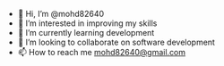 - 👋 Hi, I’m @mohd82640
- 👀 I’m interested in improving my skills
- 🌱 I’m currently learning development
- 💞️ I’m looking to collaborate on software development
- 📫 How to reach me mohd82640@gmail.com

<!---
mohd82640/mohd82640 is a ✨ special ✨ repository because its `README.md` (this file) appears on your GitHub profile.
You can click the Preview link to take a look at your changes.
--->
